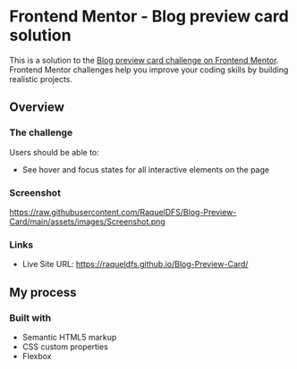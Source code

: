 # Frontend Mentor - Blog preview card solution

This is a solution to the [Blog preview card challenge on Frontend Mentor](https://www.frontendmentor.io/challenges/blog-preview-card-ckPaj01IcS). Frontend Mentor challenges help you improve your coding skills by building realistic projects.

## Overview

### The challenge

Users should be able to:

- See hover and focus states for all interactive elements on the page

### Screenshot

https://raw.githubusercontent.com/RaquelDFS/Blog-Preview-Card/main/assets/images/Screenshot.png

### Links

- Live Site URL: https://raqueldfs.github.io/Blog-Preview-Card/

## My process

### Built with

- Semantic HTML5 markup
- CSS custom properties
- Flexbox
